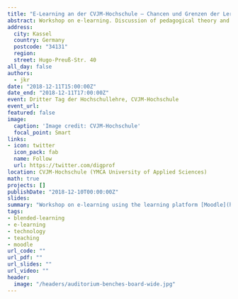 ```yaml
---
title: "E-Learning an der CVJM-Hochschule – Chancen und Grenzen der Lernplattform Moodle"
abstract: Workshop on e-learning. Discussion of pedagogical theory and practical implementation using the e-learning platform and course management system Moodle.
address:
  city: Kassel
  country: Germany
  postcode: "34131"
  region:
  street: Hugo-Preuß-Str. 40
all_day: false
authors:
  - jkr
date: "2018-12-11T15:00:00Z"
date_end: "2018-12-11T17:00:00Z"
event: Dritter Tag der Hochschullehre, CVJM-Hochschule
event_url:
featured: false
image:
  caption: 'Image credit: CVJM-Hochschule'
  focal_point: Smart
links:
- icon: twitter
  icon_pack: fab
  name: Follow
  url: https://twitter.com/digprof
location: CVJM-Hochschule (YMCA University of Applied Sciences)
math: true
projects: []
publishDate: "2018-12-10T00:00:00Z"
slides:
summary: "Workshop on e-learning using the learning platform [Moodle](https://www.moodle.org)."
tags:
- blended-learning
- e-learning
- technology
- teaching
- moodle
url_code: ""
url_pdf: ""
url_slides: ""
url_video: ""
header:
  image: "/headers/auditorium-benches-board-wide.jpg"
---
```

